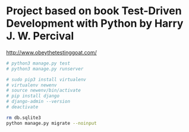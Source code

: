 # Project based on book Test-Driven Development with Python by Harry J. W. Percival

<http://www.obeythetestinggoat.com/>

```bash
# python3 manage.py test
# python3 manage.py runserver

# sudo pip3 install virtualenv
# virtualenv newenv
# source newenv/bin/activate
# pip install django
# django-admin --version
# deactivate

rm db.sqlite3
python manage.py migrate --noinput

```
